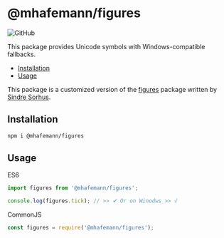 # @mhafemann/figures
![GitHub](https://img.shields.io/github/package-json/v/mhafemann/figures)


This package provides Unicode symbols with Windows-compatible fallbacks.

- [Installation](#installation)
- [Usage](#usage)

This package is a customized version of the [figures](https://github.com/sindresorhus/figures) package written by [ Sindre Sorhus](https://github.com/sindresorhus).

## Installation

```bash
npm i @mhafemann/figures
```

## Usage
ES6
```js
import figures from '@mhafemann/figures';

console.log(figures.tick); // >> ✔ Or on Winodws >> √
```

CommonJS
```js
const figures = require('@mhafemann/figures');
```

